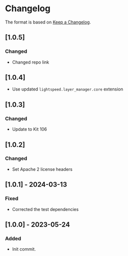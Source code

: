 # Changelog
The format is based on [Keep a Changelog](https://keepachangelog.com/en/1.0.0/).

## [1.0.5]
### Changed
- Changed repo link

## [1.0.4]
- Use updated `lightspeed.layer_manager.core` extension

## [1.0.3]
### Changed
- Update to Kit 106

## [1.0.2]
### Changed
- Set Apache 2 license headers

## [1.0.1] - 2024-03-13
### Fixed
- Corrected the test dependencies

## [1.0.0] - 2023-05-24
### Added
- Init commit.
